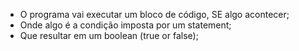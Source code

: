* O programa vai executar um bloco de código, SE algo acontecer;
* Onde algo é a condição imposta por um statement;
* Que resultar em um boolean (true or false);